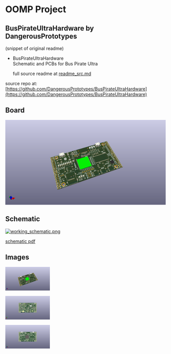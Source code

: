 # OOMP Project  
## BusPirateUltraHardware  by DangerousPrototypes  
  
(snippet of original readme)  
  
- BusPirateUltraHardware  
Schematic and PCBs for Bus Pirate Ultra  
  
  full source readme at [readme_src.md](readme_src.md)  
  
source repo at: [https://github.com/DangerousPrototypes/BusPirateUltraHardware](https://github.com/DangerousPrototypes/BusPirateUltraHardware)  
## Board  
  
[![working_3d.png](working_3d_600.png)](working_3d.png)  
## Schematic  
  
[![working_schematic.png](working_schematic_600.png)](working_schematic.png)  
  
[schematic pdf](working_schematic.pdf)  
## Images  
  
[![working_3d.png](working_3d_140.png)](working_3d.png)  
  
[![working_3d_back.png](working_3d_back_140.png)](working_3d_back.png)  
  
[![working_3d_front.png](working_3d_front_140.png)](working_3d_front.png)  
